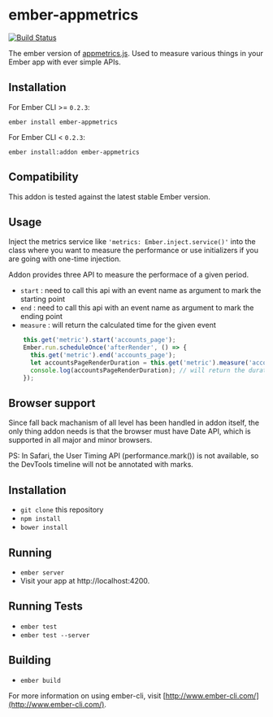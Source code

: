 # ember-appmetrics

[![Build Status](https://travis-ci.org/gokatz/ember-appmetrics.svg?branch=master)](https://travis-ci.org/gokatz/ember-appmetrics)

The ember version of [appmetrics.js](https://github.com/ebidel/appmetrics.js). Used to measure various things in your Ember app with ever simple APIs.

## Installation
For Ember CLI >= `0.2.3`:
```shell
ember install ember-appmetrics
```
For Ember CLI < `0.2.3`:
```shell
ember install:addon ember-appmetrics
```

## Compatibility
This addon is tested against the latest stable Ember version.

## Usage

Inject the metrics service like `'metrics: Ember.inject.service()'` into the class where you want to measure the performance or use initializers if you are going with one-time injection.

Addon provides three API to measure the performace of a given period.
- `start` : need to call this api with an event name as argument to mark the starting point
- `end` : need to call this api with an event name as argument to mark the ending point
- `measure` : will return the calculated time for the given event

```js
    this.get('metric').start('accounts_page');
    Ember.run.scheduleOnce('afterRender', () => {
      this.get('metric').end('accounts_page');
      let accountsPageRenderDuration = this.get('metric').measure('accounts_page');
      console.log(accountsPageRenderDuration); // will return the duration to for this render performance in milliseconds.
    });
```

## Browser support

Since fall back machanism of all level has been handled in addon itself, the only thing addon needs is that the browser must have Date API, which is supported in all major and minor browsers.

PS: In Safari, the User Timing API (performance.mark()) is not available, so the DevTools timeline will not be annotated with marks.

## Installation

* `git clone` this repository
* `npm install`
* `bower install`

## Running

* `ember server`
* Visit your app at http://localhost:4200.

## Running Tests

* `ember test`
* `ember test --server`

## Building

* `ember build`

For more information on using ember-cli, visit [http://www.ember-cli.com/](http://www.ember-cli.com/).
